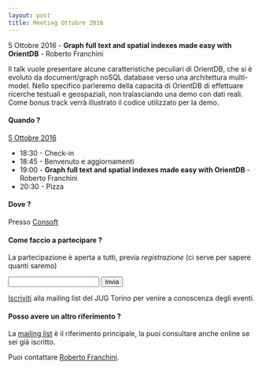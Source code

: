 ```yaml
---
layout: post
title: Meeting Ottobre 2016
---
```


5 Ottobre 2016 - **Graph full text and spatial indexes made easy with OrientDB** - Roberto Franchini

Il talk vuole presentare alcune caratteristiche peculiari di OrientDB, che si è evoluto da document/graph noSQL database verso una architettura multi-model. 
Nello specifico parleremo della capacità di OrientDB di effettuare ricerche testuali e geospaziali, non tralasciando una demo con dati reali.
Come bonus track verrà illustrato il codice utilizzato per la demo.

#### Quando ?

<u>5 Ottobre 2016</u>

* 18:30 - Check-in
* 18:45 - Benvenuto e aggiornamenti
* 19:00 - **Graph full text and spatial indexes made easy with OrientDB** - Roberto Franchini
* 20:30 - Pizza

#### Dove ?

Presso [Consoft](/places/consoft/)

#### Come faccio a partecipare ?

La partecipazione è aperta a tutti, previa *registrazione* (ci serve per sapere quanti saremo)
<form action="https://formspree.io/ro.franchini+jug102016@gmail.com" method="POST">
    <input type="text" name="name">
    <input type="hidden" name="_subject" value="JUG Torino Meeting Ottobre 2016" />
    <input type="hidden" name="_format" value="plain" />
    <input type="hidden" name="_next" value="/registered" />
    <input type="submit" value="Invia">
</form>

[Iscriviti](/subscribe/) alla mailing list del JUG Torino per venire a conoscenza degli eventi.

#### Posso avere un altro riferimento ?

La [mailing list](https://groups.yahoo.com/groups/it-torino-java-jug) è il riferimento principale,
la puoi consultare anche online se sei già iscritto.

Puoi contattare [Roberto Franchini](/people/robertofranchini/).


